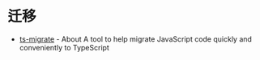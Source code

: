 # 迁移

- [ts-migrate](https://github.com/airbnb/ts-migrate) - About
A tool to help migrate JavaScript code quickly and conveniently to TypeScript
